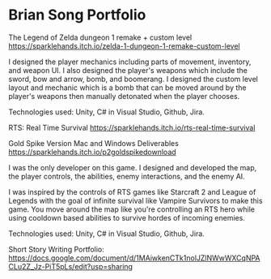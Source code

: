 # Brian Song Portfolio

The Legend of Zelda dungeon 1 remake + custom level
https://sparklehands.itch.io/zelda-1-dungeon-1-remake-custom-level

I designed the player mechanics including parts of movement, inventory, and weapon UI. I also designed the player's weapons which include the sword, bow and arrow, bomb, and boomerang. I designed the custom level layout and mechanic which is a bomb that can be moved around by the player's weapons then manually detonated when the player chooses.

Technologies used: Unity, C# in Visual Studio, Github, Jira.



RTS: Real Time Survival
https://sparklehands.itch.io/rts-real-time-survival

Gold Spike Version Mac and Windows Deliverables
https://sparklehands.itch.io/p2goldspikedownload

I was the only developer on this game. I designed and developed the map, the player controls, the abilities, enemy interactions, and the enemy AI.

I was inspired by the controls of RTS games like Starcraft 2 and League of Legends with the goal of infinite survival like Vampire Survivors to make this game. You move around the map like you're controlling an RTS hero while using cooldown based abilities to survive hordes of incoming enemies.

Technologies used: Unity, C# in Visual Studio, Github, Jira.

Short Story Writing Portfolio: https://docs.google.com/document/d/1MAiwkenCTk1nolJZlNWwWXCqNPACLu2Z_Jz-PiT5pLs/edit?usp=sharing
